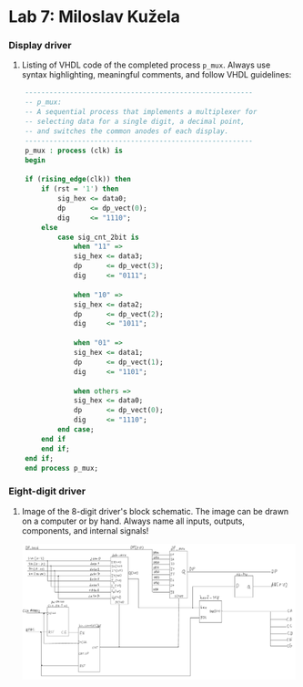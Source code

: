 # Lab 7: Miloslav Kužela

### Display driver

1. Listing of VHDL code of the completed process `p_mux`. Always use syntax highlighting, meaningful comments, and follow VHDL guidelines:

```vhdl
    --------------------------------------------------------
    -- p_mux:
    -- A sequential process that implements a multiplexer for
    -- selecting data for a single digit, a decimal point,
    -- and switches the common anodes of each display.
    --------------------------------------------------------
    p_mux : process (clk) is
    begin

    if (rising_edge(clk)) then
    	if (rst = '1') then
        	sig_hex <= data0;
			dp      <= dp_vect(0);
			dig     <= "1110";
		else
			case sig_cnt_2bit is
				when "11" =>
				sig_hex <= data3;
				dp      <= dp_vect(3);
				dig     <= "0111";

				when "10" =>
				sig_hex <= data2;
				dp      <= dp_vect(2);
				dig     <= "1011";

				when "01" =>
				sig_hex <= data1;
				dp      <= dp_vect(1);
				dig     <= "1101";

				when others =>
				sig_hex <= data0;
				dp      <= dp_vect(0);
				dig     <= "1110";
			end case;
		end if
        end if;
    end if;
    end process p_mux;
```

### Eight-digit driver

1. Image of the 8-digit driver's block schematic. The image can be drawn on a computer or by hand. Always name all inputs, outputs, components, and internal signals!

   ![your figure](images/schematic.png)
